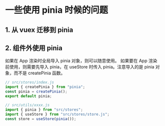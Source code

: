 # 一些使用 pinia 时候的问题

## 1. 从 vuex 迁移到 pinia

## 2. 组件外使用 pinia

如果在 App 渲染时全局导入 pinia 对象，则可以随意使用。
如果要在 App 渲染前使用，则需要先导入 pinia，在 useStore 时传入 pinia。注意导入的是 pinia 对象，而不是 createPinia 函数。

```ts
// src/stores/index.js
import { createPinia } from "pinia";
const pinia = createPinia();
export default pinia;
```

```ts
// src/utils/xxxx.js
import { pinia } from "src/stores";
import { useStore } from "src/stores/store.js";
const store = useStore(pinia());
```

